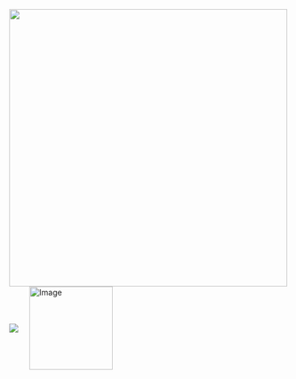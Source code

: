 
<img src="https://github-readme-stats.vercel.app/api?username=samhomesss&show_icons=true&theme=tokyonight" width="500"/>
<br/>

<div style="display: flex; align-items: center; gap: 20px;">
  <!-- GitHub Stats -->
 <a href="https://github.com/anuraghazra/github-readme-stats">
  <img src="https://github-readme-stats.vercel.app/api/top-langs/?username=samhomesss&langs_count=8"/>
</a>

  <!-- Unity 로고 -->
  <img width="150" height="150" alt="Image" src="https://github.com/user-attachments/assets/f805334e-e7ca-4787-a650-ccb7116d2224"/>
</div>


